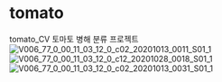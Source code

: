 # tomato
tomato_CV
토마토 병해 분류 프로젝트
![V006_77_0_00_11_03_12_0_c02_20201013_0011_S01_1](https://github.com/junhyuk0708/tomato/assets/78146747/5563ffec-82b3-46f9-9654-ddd3187669cc)
![V006_77_0_00_11_03_12_0_c12_20201028_0018_S01_1](https://github.com/junhyuk0708/tomato/assets/78146747/1e9c4862-0af7-4e0c-b26e-3532dae31ce8)
![V006_77_0_00_11_03_12_0_c02_20201013_0031_S01_1](https://github.com/junhyuk0708/tomato/assets/78146747/effe1c35-c0f9-4e3f-967c-a1c3a4dd7da4)
